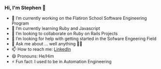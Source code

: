 ### Hi, I'm Stephen 👋

- 🔭 I’m currently working on the Flatiron School Software Engineering Program
- 🌱 I’m currently learning Ruby and Javascript
- 👯 I’m looking to collaborate on Ruby on Rails Projects
- 🤔 I’m looking for help with getting started in the Sofware Engeering Field
- 💬 Ask me about ... well anything 🤷‍♂️
- 📫 How to reach me: <a href="https://www.linkedin.com/in/stephenandersondev/" target=_blank>LinkedIn</a>
- 😄 Pronouns: He/Him
- ⚡ Fun fact: I used to be in Automation Engineering

